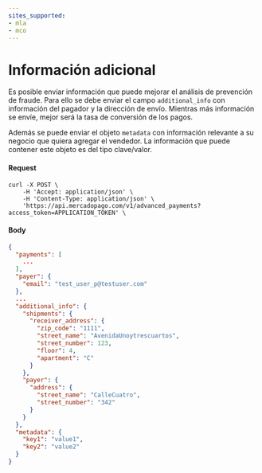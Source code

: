 ```yaml
---
sites_supported:
- mla
- mco
---
```


# Información adicional

Es posible enviar información que puede mejorar el análisis de prevención de fraude. Para ello se debe enviar el campo `additional_info` con información del pagador y la dirección de envío. Mientras más información se envíe, mejor será la tasa de conversión de los pagos.

Además se puede enviar el objeto `metadata` con información relevante a su negocio que quiera agregar el vendedor. La información que puede contener este objeto es del tipo clave/valor.

#### Request
```curl
curl -X POST \
    -H 'Accept: application/json' \
    -H 'Content-Type: application/json' \
    'https://api.mercadopago.com/v1/advanced_payments?access_token=APPLICATION_TOKEN' \
```

#### Body
```json
{
  "payments": [
    ...
  ],
  "payer": {
    "email": "test_user_p@testuser.com"
  },
  ...
  "additional_info": {
    "shipments": {
      "receiver_address": {
        "zip_code": "1111",
        "street_name": "AvenidaUnoytrescuartos",
        "street_number": 123,
        "floor": 4,
        "apartment": "C"
      }
    },
    "payer": {
      "address": {
        "street_name": "CalleCuatro",
        "street_number": "342"
      }
    }
  },
  "metadata": {
    "key1": "value1",
    "key2": "value2"
  }
}
```
